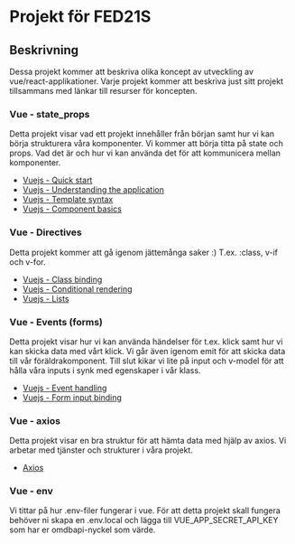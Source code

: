 # Projekt för FED21S

## Beskrivning

Dessa projekt kommer att beskriva olika koncept av utveckling av vue/react-applikationer. Varje projekt kommer att beskriva just sitt projekt tillsammans med länkar till resurser för koncepten.

### Vue - state_props

Detta projekt visar vad ett projekt innehåller från början samt hur vi kan börja strukturera våra komponenter. Vi kommer att börja titta på state och props. Vad det är och hur vi kan använda det för att kommunicera mellan komponenter.

- [Vuejs - Quick start](https://vuejs.org/guide/quick-start.html#with-build-tools)
- [Vuejs - Understanding the application](https://vuejs.org/guide/essentials/application.html#app-configurations)
- [Vuejs - Template syntax](https://vuejs.org/guide/essentials/template-syntax.html)
- [Vuejs - Component basics](https://vuejs.org/guide/essentials/component-basics.html)

### Vue - Directives

Detta projekt kommer att gå igenom jättemånga saker :)
T.ex. :class, v-if och v-for.

- [Vuejs - Class binding](https://vuejs.org/guide/essentials/class-and-style.html#binding-html-classes)
- [Vuejs - Conditional rendering](https://vuejs.org/guide/essentials/conditional.html)
- [Vuejs - Lists](https://vuejs.org/guide/essentials/list.html)

### Vue - Events (forms)

Detta projekt visar hur vi kan använda händelser för t.ex. klick samt hur vi kan skicka data med vårt klick. Vi går även igenom emit för att skicka data till vår föräldrakomponent. Till slut kikar vi lite på input och v-model för att hålla våra inputs i synk med egenskaper i vår klass.

- [Vuejs - Event handling](https://vuejs.org/guide/essentials/event-handling.html)
- [Vuejs - Form input binding](https://vuejs.org/guide/essentials/forms.html)

### Vue - axios

Detta projekt visar en bra struktur för att hämta data med hjälp av axios. Vi arbetar med tjänster och strukturer i våra projekt.

- [Axios](https://axios-http.com/docs/intro)

### Vue - env

Vi tittar på hur .env-filer fungerar i vue. För att detta projekt skall fungera behöver ni skapa en .env.local och lägga till VUE_APP_SECRET_API_KEY som har er omdbapi-nyckel som värde.

